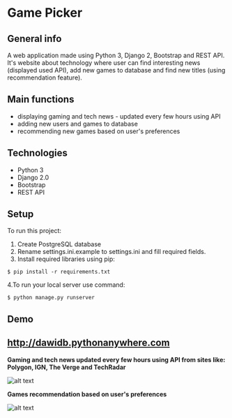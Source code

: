# Game Picker

## General info
A web application made using Python 3, Django 2, Bootstrap and REST API.
It's website about technology where user can find interesting news (displayed used API), 
add new games to database and find new titles (using recommendation feature).

## Main functions
* displaying gaming and tech news - updated every few hours using API
* adding new users and games to database
* recommending new games based on user's preferences

## Technologies
* Python 3
* Django 2.0
* Bootstrap
* REST API

## Setup
To run this project:
1. Create PostgreSQL database
2. Rename settings.ini.example to settings.ini and fill required fields. 
3. Install required libraries using pip:
```
$ pip install -r requirements.txt
```
4.To run your local server use command: 
```
$ python manage.py runserver
```

## Demo
## http://dawidb.pythonanywhere.com

**Gaming and tech news updated every few hours using API from sites like: Polygon, IGN, The Verge and TechRadar**

![alt text](https://raw.githubusercontent.com/dawidbudzynski/game_picker_python_django/master/examples/example1.png)


**Games recommendation based on user's preferences**

![alt text](https://raw.githubusercontent.com/dawidbudzynski/game_picker_python_django/master/examples/example2.png)

